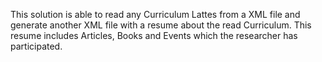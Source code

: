 This solution is able to read any Curriculum Lattes from a XML file and generate another XML file with a resume about the read Curriculum. This resume includes Articles, Books and Events which the researcher has participated.

